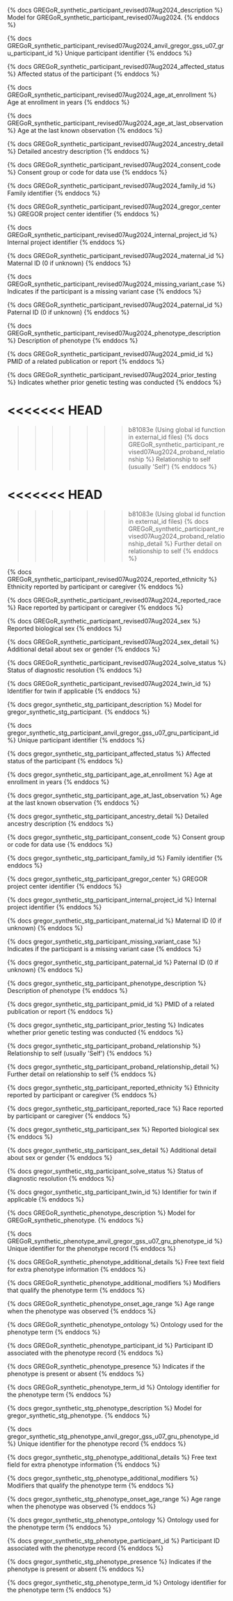{% docs GREGoR_synthetic_participant_revised07Aug2024_description %}
Model for GREGoR_synthetic_participant_revised07Aug2024.
{% enddocs %}

{% docs GREGoR_synthetic_participant_revised07Aug2024_anvil_gregor_gss_u07_gru_participant_id %}
Unique participant identifier
{% enddocs %}

{% docs GREGoR_synthetic_participant_revised07Aug2024_affected_status %}
Affected status of the participant
{% enddocs %}

{% docs GREGoR_synthetic_participant_revised07Aug2024_age_at_enrollment %}
Age at enrollment in years
{% enddocs %}

{% docs GREGoR_synthetic_participant_revised07Aug2024_age_at_last_observation %}
Age at the last known observation
{% enddocs %}

{% docs GREGoR_synthetic_participant_revised07Aug2024_ancestry_detail %}
Detailed ancestry description
{% enddocs %}

{% docs GREGoR_synthetic_participant_revised07Aug2024_consent_code %}
Consent group or code for data use
{% enddocs %}

{% docs GREGoR_synthetic_participant_revised07Aug2024_family_id %}
Family identifier
{% enddocs %}

{% docs GREGoR_synthetic_participant_revised07Aug2024_gregor_center %}
GREGOR project center identifier
{% enddocs %}

{% docs GREGoR_synthetic_participant_revised07Aug2024_internal_project_id %}
Internal project identifier
{% enddocs %}

{% docs GREGoR_synthetic_participant_revised07Aug2024_maternal_id %}
Maternal ID (0 if unknown)
{% enddocs %}

{% docs GREGoR_synthetic_participant_revised07Aug2024_missing_variant_case %}
Indicates if the participant is a missing variant case
{% enddocs %}

{% docs GREGoR_synthetic_participant_revised07Aug2024_paternal_id %}
Paternal ID (0 if unknown)
{% enddocs %}

{% docs GREGoR_synthetic_participant_revised07Aug2024_phenotype_description %}
Description of phenotype
{% enddocs %}

{% docs GREGoR_synthetic_participant_revised07Aug2024_pmid_id %}
PMID of a related publication or report
{% enddocs %}

{% docs GREGoR_synthetic_participant_revised07Aug2024_prior_testing %}
Indicates whether prior genetic testing was conducted
{% enddocs %}

# <<<<<<< HEAD

> > > > > > > b81083e (Using global id function in external_id files)
> > > > > > > {% docs GREGoR_synthetic_participant_revised07Aug2024_proband_relationship %}
> > > > > > > Relationship to self (usually 'Self')
> > > > > > > {% enddocs %}

# <<<<<<< HEAD

> > > > > > > b81083e (Using global id function in external_id files)
> > > > > > > {% docs GREGoR_synthetic_participant_revised07Aug2024_proband_relationship_detail %}
> > > > > > > Further detail on relationship to self
> > > > > > > {% enddocs %}

{% docs GREGoR_synthetic_participant_revised07Aug2024_reported_ethnicity %}
Ethnicity reported by participant or caregiver
{% enddocs %}

{% docs GREGoR_synthetic_participant_revised07Aug2024_reported_race %}
Race reported by participant or caregiver
{% enddocs %}

{% docs GREGoR_synthetic_participant_revised07Aug2024_sex %}
Reported biological sex
{% enddocs %}

{% docs GREGoR_synthetic_participant_revised07Aug2024_sex_detail %}
Additional detail about sex or gender
{% enddocs %}

{% docs GREGoR_synthetic_participant_revised07Aug2024_solve_status %}
Status of diagnostic resolution
{% enddocs %}

{% docs GREGoR_synthetic_participant_revised07Aug2024_twin_id %}
Identifier for twin if applicable
{% enddocs %}

{% docs gregor_synthetic_stg_participant_description %}
Model for gregor_synthetic_stg_participant.
{% enddocs %}

{% docs gregor_synthetic_stg_participant_anvil_gregor_gss_u07_gru_participant_id %}
Unique participant identifier
{% enddocs %}

{% docs gregor_synthetic_stg_participant_affected_status %}
Affected status of the participant
{% enddocs %}

{% docs gregor_synthetic_stg_participant_age_at_enrollment %}
Age at enrollment in years
{% enddocs %}

{% docs gregor_synthetic_stg_participant_age_at_last_observation %}
Age at the last known observation
{% enddocs %}

{% docs gregor_synthetic_stg_participant_ancestry_detail %}
Detailed ancestry description
{% enddocs %}

{% docs gregor_synthetic_stg_participant_consent_code %}
Consent group or code for data use
{% enddocs %}

{% docs gregor_synthetic_stg_participant_family_id %}
Family identifier
{% enddocs %}

{% docs gregor_synthetic_stg_participant_gregor_center %}
GREGOR project center identifier
{% enddocs %}

{% docs gregor_synthetic_stg_participant_internal_project_id %}
Internal project identifier
{% enddocs %}

{% docs gregor_synthetic_stg_participant_maternal_id %}
Maternal ID (0 if unknown)
{% enddocs %}

{% docs gregor_synthetic_stg_participant_missing_variant_case %}
Indicates if the participant is a missing variant case
{% enddocs %}

{% docs gregor_synthetic_stg_participant_paternal_id %}
Paternal ID (0 if unknown)
{% enddocs %}

{% docs gregor_synthetic_stg_participant_phenotype_description %}
Description of phenotype
{% enddocs %}

{% docs gregor_synthetic_stg_participant_pmid_id %}
PMID of a related publication or report
{% enddocs %}

{% docs gregor_synthetic_stg_participant_prior_testing %}
Indicates whether prior genetic testing was conducted
{% enddocs %}

{% docs gregor_synthetic_stg_participant_proband_relationship %}
Relationship to self (usually 'Self')
{% enddocs %}

{% docs gregor_synthetic_stg_participant_proband_relationship_detail %}
Further detail on relationship to self
{% enddocs %}

{% docs gregor_synthetic_stg_participant_reported_ethnicity %}
Ethnicity reported by participant or caregiver
{% enddocs %}

{% docs gregor_synthetic_stg_participant_reported_race %}
Race reported by participant or caregiver
{% enddocs %}

{% docs gregor_synthetic_stg_participant_sex %}
Reported biological sex
{% enddocs %}

{% docs gregor_synthetic_stg_participant_sex_detail %}
Additional detail about sex or gender
{% enddocs %}

{% docs gregor_synthetic_stg_participant_solve_status %}
Status of diagnostic resolution
{% enddocs %}

{% docs gregor_synthetic_stg_participant_twin_id %}
Identifier for twin if applicable
{% enddocs %}

{% docs GREGoR_synthetic_phenotype_description %}
Model for GREGoR_synthetic_phenotype.
{% enddocs %}

{% docs GREGoR_synthetic_phenotype_anvil_gregor_gss_u07_gru_phenotype_id %}
Unique identifier for the phenotype record
{% enddocs %}

{% docs GREGoR_synthetic_phenotype_additional_details %}
Free text field for extra phenotype information
{% enddocs %}

{% docs GREGoR_synthetic_phenotype_additional_modifiers %}
Modifiers that qualify the phenotype term
{% enddocs %}

{% docs GREGoR_synthetic_phenotype_onset_age_range %}
Age range when the phenotype was observed
{% enddocs %}

{% docs GREGoR_synthetic_phenotype_ontology %}
Ontology used for the phenotype term
{% enddocs %}

{% docs GREGoR_synthetic_phenotype_participant_id %}
Participant ID associated with the phenotype record
{% enddocs %}

{% docs GREGoR_synthetic_phenotype_presence %}
Indicates if the phenotype is present or absent
{% enddocs %}

{% docs GREGoR_synthetic_phenotype_term_id %}
Ontology identifier for the phenotype term
{% enddocs %}

{% docs gregor_synthetic_stg_phenotype_description %}
Model for gregor_synthetic_stg_phenotype.
{% enddocs %}

{% docs gregor_synthetic_stg_phenotype_anvil_gregor_gss_u07_gru_phenotype_id %}
Unique identifier for the phenotype record
{% enddocs %}

{% docs gregor_synthetic_stg_phenotype_additional_details %}
Free text field for extra phenotype information
{% enddocs %}

{% docs gregor_synthetic_stg_phenotype_additional_modifiers %}
Modifiers that qualify the phenotype term
{% enddocs %}

{% docs gregor_synthetic_stg_phenotype_onset_age_range %}
Age range when the phenotype was observed
{% enddocs %}

{% docs gregor_synthetic_stg_phenotype_ontology %}
Ontology used for the phenotype term
{% enddocs %}

{% docs gregor_synthetic_stg_phenotype_participant_id %}
Participant ID associated with the phenotype record
{% enddocs %}

{% docs gregor_synthetic_stg_phenotype_presence %}
Indicates if the phenotype is present or absent
{% enddocs %}

{% docs gregor_synthetic_stg_phenotype_term_id %}
Ontology identifier for the phenotype term
{% enddocs %}
